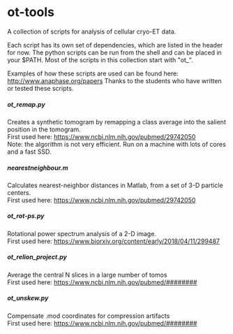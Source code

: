 # ot-tools
A collection of scripts for analysis of cellular cryo-ET data.

Each script has its own set of dependencies, which are listed in the header for now.
The python scripts can be run from the shell and can be placed in your $PATH. Most of the scripts in this collection start with "ot_".

Examples of how these scripts are used can be found here: http://www.anaphase.org/papers
Thanks to the students who have written or tested these scripts.

##### ot_remap.py
Creates a synthetic tomogram by remapping a class average into the salient position in the tomogram.<br />
First used here: https://www.ncbi.nlm.nih.gov/pubmed/29742050<br />
Note: the algorithm is not very efficient. Run on a machine with lots of cores and a fast SSD.

##### nearestneighbour.m
Calculates nearest-neighbor distances in Matlab, from a set of 3-D particle centers.<br />
First used here: https://www.ncbi.nlm.nih.gov/pubmed/29742050

##### ot_rot-ps.py
Rotational power spectrum analysis of a 2-D image.<br />
First used here: https://www.biorxiv.org/content/early/2018/04/11/299487

##### ot_relion_project.py
Average the central N slices in a large number of tomos<br />
First used here: https://www.ncbi.nlm.nih.gov/pubmed/########

##### ot_unskew.py
Compensate .mod coordinates for compression artifacts<br />
First used here: https://www.ncbi.nlm.nih.gov/pubmed/########
